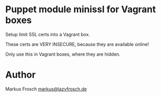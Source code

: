 Puppet module minissl for Vagrant boxes
=======================================

Setup limit SSL certs into a Vagrant box.

These certs are VERY INSECURE, because they are available online!

Only use this in Vagrant boxes, where they are hidden.

# Author

Markus Frosch <markus@lazyfrosch.de>
